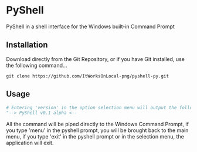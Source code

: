 # PyShell

PyShell in a shell interface for the Windows built-in Command Prompt

## Installation

Download directly from the Git Repository, or if you have Git installed, use the following command...

```git
git clone https://github.com/ItWorksOnLocal-png/pyshell-py.git
```

## Usage

```python
# Entering 'version' in the option selection menu will output the following:
"--> PyShell v0.1 alpha <--
```
All the command will be piped directly to the Windows Command Prompt, if you type 'menu' in the pyshell prompt, you will be
brought back to the main menu, if you type 'exit' in the pyshell prompt or in the selection menu, the application will exit.

